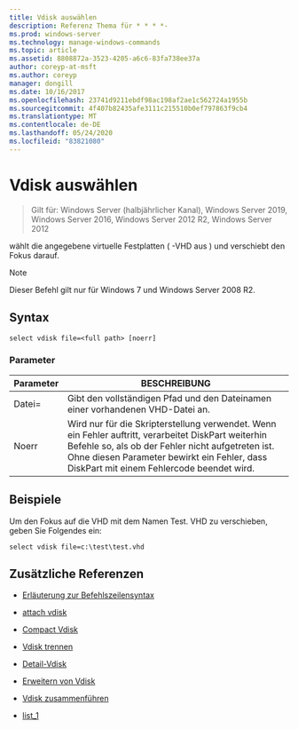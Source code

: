```yaml
---
title: Vdisk auswählen
description: Referenz Thema für * * * *-
ms.prod: windows-server
ms.technology: manage-windows-commands
ms.topic: article
ms.assetid: 8808872a-3523-4205-a6c6-83fa738ee37a
author: coreyp-at-msft
ms.author: coreyp
manager: dongill
ms.date: 10/16/2017
ms.openlocfilehash: 23741d9211ebdf98ac198af2ae1c562724a1955b
ms.sourcegitcommit: 4f407b82435afe3111c215510b0ef797863f9cb4
ms.translationtype: MT
ms.contentlocale: de-DE
ms.lasthandoff: 05/24/2020
ms.locfileid: "83821080"
---
```

# <a name="select-vdisk"></a>Vdisk auswählen

> Gilt für: Windows Server (halbjährlicher Kanal), Windows Server 2019, Windows Server 2016, Windows Server 2012 R2, Windows Server 2012

wählt die angegebene virtuelle Festplatten \( -VHD aus \) und verschiebt den Fokus darauf.

> [!NOTE]
> Dieser Befehl gilt nur für Windows 7 und Windows Server 2008 R2.

## <a name="syntax"></a>Syntax

```
select vdisk file=<full path> [noerr]
```

### <a name="parameters"></a>Parameter

|Parameter|BESCHREIBUNG|
|-------|--------|
|Datei\=<full path>|Gibt den vollständigen Pfad und den Dateinamen einer vorhandenen VHD-Datei an.|
|Noerr|Wird nur für die Skripterstellung verwendet. Wenn ein Fehler auftritt, verarbeitet DiskPart weiterhin Befehle so, als ob der Fehler nicht aufgetreten ist. Ohne diesen Parameter bewirkt ein Fehler, dass DiskPart mit einem Fehlercode beendet wird.|

## <a name="examples"></a>Beispiele
Um den Fokus auf die VHD mit dem Namen Test. VHD zu verschieben, geben Sie Folgendes ein:

```
select vdisk file=c:\test\test.vhd
```

## <a name="additional-references"></a>Zusätzliche Referenzen

- [Erläuterung zur Befehlszeilensyntax](command-line-syntax-key.md)

-   [attach vdisk](attach-vdisk.md)

-   [Compact Vdisk](compact-vdisk.md)



-   [Vdisk trennen](detach-vdisk.md)

-   [Detail-Vdisk](detail-vdisk.md)

-   [Erweitern von Vdisk](expand-vdisk.md)

-   [Vdisk zusammenführen](merge-vdisk.md)

-   [list_1](list_1.md)


